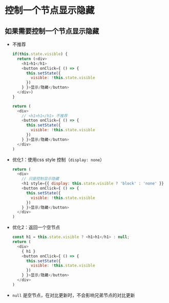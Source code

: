 # 控制一个节点显示隐藏

## 如果需要控制一个节点显示隐藏

+ 不推荐

    ```js
    if(this.state.visible) {
      return (<div>
        <h1>h1</h1>
        <button onClick={ () => {
          this.setState({
            visible: !this.state.visible
          })
        } }>显示/隐藏</button>
      </div>)
    }

    return (
      <div>
        // <h1>h1</h1> 不推荐
        <button onClick={ () => {
          this.setState({
            visible: !this.state.visible
          })
        } }>显示/隐藏</button>
      </div>
    )
    ```

+ 优化1：使用css style 控制（`display: none`）

    ```js
    return (
      <div>
        // 只是控制显示隐藏
        <h1 style={{ display: this.state.visible ? 'block' : 'none' }} >h1</h1>
        <button onClick={ () => {
          this.setState({
            visible: !this.state.visible
          })
        } }>显示/隐藏</button>
      </div>
    )
    ```

+ 优化2：返回一个空节点

    ```js
    const h1 = this.state.visible ? <h1>h1</h1> : null;
    return (
      <div>
        { h1 }
        <button onClick={ () => {
          this.setState({
            visible: !this.state.visible
          })
        } }>显示/隐藏</button>
      </div>
    )
    ```

+ `null` 是空节点，在对比更新时，不会影响兄弟节点的对比更新
